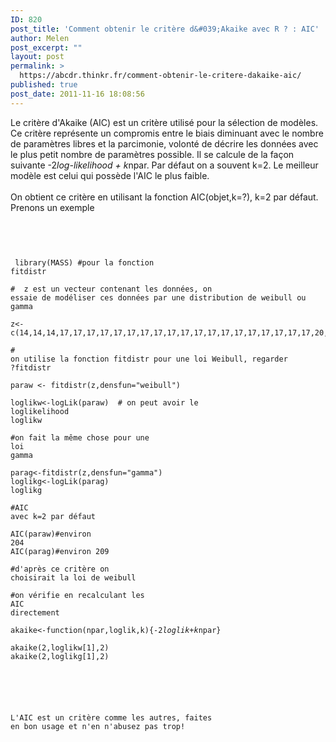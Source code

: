 ```yaml
---
ID: 820
post_title: 'Comment obtenir le critère d&#039;Akaike avec R ? : AIC'
author: Melen
post_excerpt: ""
layout: post
permalink: >
  https://abcdr.thinkr.fr/comment-obtenir-le-critere-dakaike-aic/
published: true
post_date: 2011-11-16 18:08:56
---
```

Le critère d'Akaike (AIC) est un critère utilisé pour la sélection de modèles. Ce critère représente un compromis entre le biais diminuant avec le nombre de paramètres libres et la parcimonie, volonté de décrire les données avec le plus petit nombre de paramètres possible. Il se calcule de la façon suivante -2*log-likelihood + k*npar. Par défaut on a souvent k=2. Le meilleur modèle est celui qui possède l'AIC le plus faible.<br /><br />On obtient ce critère en utilisant la fonction AIC(objet,k=?), k=2 par défaut. Prenons un exemple<br /><br /> <pre><code><br /><br /><br /> library(MASS) #pour la fonction fitdistr<br /> <br />#  z est un vecteur contenant les données, on essaie de modéliser ces données par une distribution de weibull ou gamma<br /> <br />z&lt;-c(14,14,14,17,17,17,17,17,17,17,17,17,17,17,17,17,17,17,17,17,17,17,20,20,20,20,20,20,20,20,20,20,20,20,20,20,20,20,20,20,20,20,20,20,20,20,20,20,23)<br /> <br /># on utilise la fonction fitdistr pour une loi Weibull, regarder ?fitdistr<br /> <br />paraw &lt;- fitdistr(z,densfun="weibull") <br />loglikw&lt;-logLik(paraw)  # on peut avoir le loglikelihood<br />loglikw<br /><br />#on fait la même chose pour une loi gamma<br /><br />parag&lt;-fitdistr(z,densfun="gamma")<br />loglikg&lt;-logLik(parag)<br />loglikg<br /><br />#AIC avec k=2 par défaut<br /><br />AIC(paraw)#environ 204<br />AIC(parag)#environ 209<br /><br />#d'après ce critère on choisirait la loi de weibull<br /><br />#on vérifie en recalculant les AIC directement<br /><br />akaike&lt;-function(npar,loglik,k){-2*loglik+k*npar}<br /><br />akaike(2,loglikw[1],2)<br />akaike(2,loglikg[1],2)<br /><br /> <br /></pre> <br /><br />L'AIC est un critère comme les autres, faites en bon usage et n'en n'abusez pas trop!<br /><br /><br />